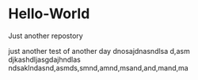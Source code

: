 # Hello-World
Just another repostory

just another test of another day
dnosajdnasndlsa d,asm djkashdljasgdajhndlas
ndsaklndasnd,asmds,smnd,amnd,msand,and,mand,ma
